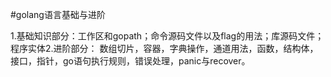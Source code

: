 #golang语言基础与进阶

1.基础知识部分：工作区和gopath；命令源码文件以及flag的用法；库源码文件；程序实体2.进阶部分： 数组切片，容器，字典操作，通道用法，函数，结构体，接口，指针，go语句执行规则，错误处理，panic与recover。



